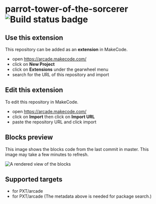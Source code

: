 # parrot-tower-of-the-sorcerer ![Build status badge](https://github.com/felixtsu/parrot-tower-of-the-sorcerer/workflows/MakeCode/badge.svg)



## Use this extension

This repository can be added as an **extension** in MakeCode.

* open https://arcade.makecode.com/
* click on **New Project**
* click on **Extensions** under the gearwheel menu
* search for the URL of this repository and import

## Edit this extension

To edit this repository in MakeCode.

* open https://arcade.makecode.com/
* click on **Import** then click on **Import URL**
* paste the repository URL and click import

## Blocks preview

This image shows the blocks code from the last commit in master.
This image may take a few minutes to refresh.

![A rendered view of the blocks](https://github.com/felixtsu/parrot-tower-of-the-sorcerer/raw/master/.makecode/blocks.png)

## Supported targets

* for PXT/arcade
* for PXT/arcade
(The metadata above is needed for package search.)

